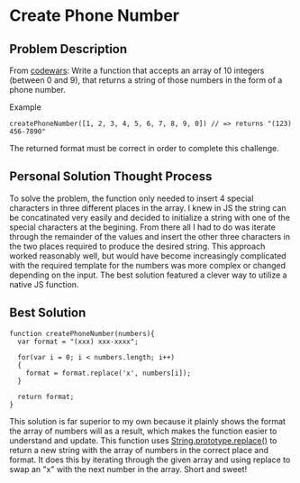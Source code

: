 # Create Phone Number

## Problem Description

From [codewars](https://www.codewars.com/): Write a function that accepts an array of 10 integers (between 0 and 9), that returns a string of those numbers in the form of a phone number.

Example
```
createPhoneNumber([1, 2, 3, 4, 5, 6, 7, 8, 9, 0]) // => returns "(123) 456-7890"
```

The returned format must be correct in order to complete this challenge.


## Personal Solution Thought Process

To solve the problem, the function only needed to insert 4 special characters in three different places in the array. I knew in JS the string can be concatinated very easily and decided to initialize a string with one of the special characters at the begining. From there all I had to do was iterate through the remainder of the values and insert the other three characters in the two places required to produce the desired string. This approach worked reasonably well, but would have become increasingly complicated with the required template for the numbers was more complex or changed depending on the input. The best solution featured a clever way to utilize a native JS function.


## Best Solution

```
function createPhoneNumber(numbers){
  var format = "(xxx) xxx-xxxx";
  
  for(var i = 0; i < numbers.length; i++)
  {
    format = format.replace('x', numbers[i]);
  }
  
  return format;
}
```
This solution is far superior to my own because it plainly shows the format the array of numbers will as a result, which makes the function easier to understand and update. This function uses [String.prototype.replace()](https://developer.mozilla.org/en-US/docs/Web/JavaScript/Reference/Global_Objects/String/replace) to return a new string with the array of numbers in the correct place and format. It does this by iterating through the given array and using replace to swap an "x" with the next number in the array. Short and sweet!